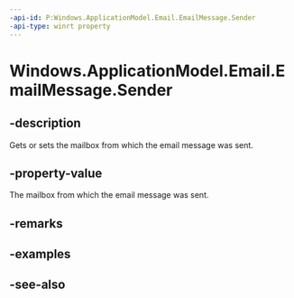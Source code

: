 ```yaml
---
-api-id: P:Windows.ApplicationModel.Email.EmailMessage.Sender
-api-type: winrt property
---
```


<!-- Property syntax
public Windows.ApplicationModel.Email.EmailRecipient Sender { get;  set; }
-->

# Windows.ApplicationModel.Email.EmailMessage.Sender

## -description
Gets or sets the mailbox from which the email message was sent.

## -property-value
The mailbox from which the email message was sent.

## -remarks

## -examples

## -see-also
